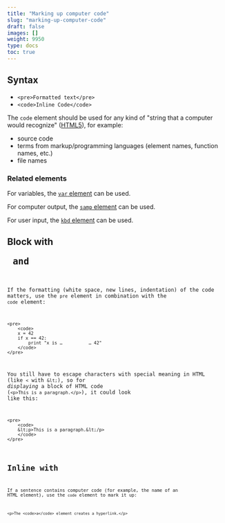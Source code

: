 ```yaml
---
title: "Marking up computer code"
slug: "marking-up-computer-code"
draft: false
images: []
weight: 9950
type: docs
toc: true
---
```


## Syntax
- `<pre>Formatted text</pre>`
- `<code>Inline Code</code>`

The `code` element should be used for any kind of "string that a computer would recognize" ([HTML5](https://www.w3.org/TR/2014/REC-html5-20141028/text-level-semantics.html#the-code-element)), for example:

* source code
* terms from markup/programming languages (element names, function names, etc.)
* file names

### Related elements ###

For variables, the [`var` element](https://www.w3.org/TR/2014/REC-html5-20141028/text-level-semantics.html#the-var-element) can be used.

For computer output, the [`samp` element](https://www.w3.org/TR/2014/REC-html5-20141028/text-level-semantics.html#the-samp-element) can be used.

For user input, the [`kbd` element](https://www.w3.org/TR/2014/REC-html5-20141028/text-level-semantics.html#the-kbd-element) can be used.

## Block with <pre> and <code>
If the formatting (white space, new lines, indentation) of the code matters, use the `pre` element in combination with the `code` element:

    <pre>
        <code>
        x = 42
        if x == 42:
            print "x is …          … 42"
        </code>
    </pre>

You still have to escape characters with special meaning in HTML (like `<` with `&lt;`), so for *displaying* a block of HTML code (`<p>This is a paragraph.</p>`), it could look like this: 

    <pre>
        <code>
        &lt;p>This is a paragraph.&lt;/p>
        </code>
    </pre>

## Inline with <code>
If a sentence contains computer code (for example, the name of an HTML element), use the `code` element to mark it up:

    <p>The <code>a</code> element creates a hyperlink.</p>


